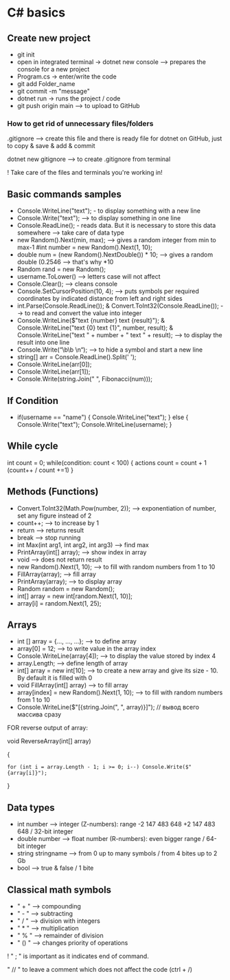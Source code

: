 # C# basics

## Create new project
- git init
- open in integrated terminal -> dotnet new console --> prepares the console for a new project
- Program.cs -> enter/write the code
- git add Folder_name
- git commit -m "message"
- dotnet run -> runs the project / code
- git push origin main --> to upload to GitHub

### How to get rid of unnecessary files/folders
.gitignore --> create this file and there is ready file for dotnet on GitHub, just to copy & save & add & commit

dotnet new gitignore --> to create .gitignore from terminal

! Take care of the files and terminals you're working in!

## Basic commands samples
- Console.WriteLine("text"); - to display something with a new line
- Console.Write("text"); --> to display something in one line 
- Console.ReadLine(); - reads data. But it is necessary to store this data somewhere --> take care of data type
- new Random().Next(min, max); --> gives a random integer from min to max-1 #int number = new Random().Next(1, 10);
- double num = (new Random().NextDouble()) * 10; --> gives a random double (0.2546 --> that's why *10
- Random rand = new Random(); 
- username.ToLower() --> letters case will not affect
- Console.Clear(); --> cleans console
- Console.SetCursorPosition(10, 4); --> puts symbols per required coordinates by indicated distance from left and right sides
- int.Parse(Console.ReadLine()); & Convert.ToInt32(Console.ReadLine()); --> to read and convert the value into integer
- Console.WriteLine($"text {number} text {result}"); & Console.WriteLine("text {0} text {1}", number, result); & Console.WriteLine("text " + number + " text " + result); --> to display the result into one line
- Console.Write(“\b\b \n“); --> to hide a symbol and start a new line
- string[] arr =  Console.ReadLine().Split(' ');
- Console.WriteLine(arr[0]);
- Console.WriteLine(arr[1]);
- Console.Write(string.Join(" ", Fibonacci(num)));

## If Condition
- if(username == "name")
{
        Console.WriteLine("text");
}
else
{
    Console.Write("text");
    Console.WriteLine(username);
}

## While cycle
int count = 0;
while(condition: count < 100)
{
    actions
    count = count + 1 (count++  /  count +=1)
}


## Methods (Functions)
- Convert.ToInt32(Math.Pow(number, 2)); --> exponentiation of number, set any figure instead of 2
- count++; --> to increase by 1
- return --> returns result
- break --> stop running
- int Max(int arg1, int arg2, int arg3) --> find max
- PrintArray(int[] array); --> show index in array
- void --> does not return result
- new Random().Next(1, 10); --> to fill with random numbers from 1 to 10
- FillArray(array); --> fill array
- PrintArray(array); --> to display array
- Random random = new Random();
- int[] array = new int[random.Next(1, 10)];
- array[i] = random.Next(1, 25);

## Arrays
- int [] array = {..., ..., ...}; --> to define array
- array[0] = 12; --> to write value in the array index
- Console.WriteLine(array[4]); --> to display the value stored by index 4
- array.Length; --> define length of array
- int[] array = new int[10]; --> to create a new array and give its size - 10. By default it is filled with 0
- void FillArray(int[] array) --> to fill array
- array[index] = new Random().Next(1, 10); --> to fill with random numbers from 1 to 10
- Console.WriteLine($"[{string.Join(", ", array)}]"); // вывод всего массива сразу


FOR reverse output of array:

void ReverseArray(int[] array)

{

    for (int i = array.Length - 1; i >= 0; i--) Console.Write($"{array[i]}");

}


## Data types
- int number --> integer (Z-numbers): range -2 147 483 648 +2 147 483 648 / 32-bit integer
- double number --> float number (R-numbers): even bigger range / 64-bit integer
- string stringname --> from 0 up to many symbols / from 4 bites up to 2 Gb
- bool --> true & false / 1 bite

## Classical math symbols
- " + " --> compounding
- " - " --> subtracting
- " / " --> division with integers
- " * " --> multiplication
- " % " --> remainder of division
- " () " --> changes priority of operations


! " ; " is important as it indicates end of command.

" // " to leave a comment which does not affect the code (ctrl + /)

